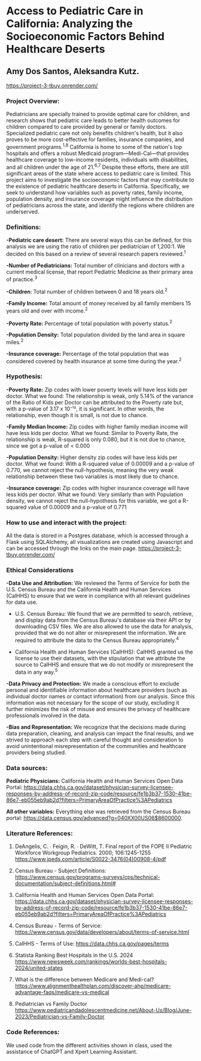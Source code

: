 # Access to Pediatric Care in California: Analyzing the Socioeconomic Factors Behind Healthcare Deserts

## Amy Dos Santos, Aleksandra Kutz.

https://project-3-tbuy.onrender.com/

### **Project Overview:** 
Pediatricians are specially trained to provide optimal care for children, and research shows that pediatric care leads to better health outcomes for children compared to care provided by general or family doctors. Specialized pediatric care not only benefits children's health, but it also proves to be more cost-effective for families, insurance companies, and government programs.<sup>1,8</sup>
California is home to some of the nation's top hospitals and offers a robust Medicaid program—Medi-Cal—that provides healthcare coverage to low-income residents, individuals with disabilities, and all children under the age of 21.<sup>6,7</sup> Despite these efforts, there are still significant areas of the state where access to pediatric care is limited.
This project aims to investigate the socioeconomic factors that may contribute to the existence of pediatric healthcare deserts in California. Specifically, we seek to understand how variables such as poverty rates, family income, population density, and insurance coverage might influence the distribution of pediatricians across the state, and identify the regions where children are underserved.


### **Definitions:**
**-Pediatric care desert:** There are several ways this can be defined, for this analysis we are using the ratio of children per pediatrician of 1,200:1. We decided on this based on a review of several research papers reviewed.<sup>1</sup>

**-Number of Pediatricians:** Total number of clinicians and doctors with a current medical license, that report Pediatric Medicine as their primary area of practice.<sup>3</sup>

**-Children**: Total number of children between 0 and 18 years old.<sup>2</sup>

**-Family Income:** Total amount of money received by all family members 15 years old and over with income.<sup>2</sup>

**-Poverty Rate:** Percentage of total population with poverty status.<sup>2</sup>

**-Population Density:** Total population divided by the land area in square miles.<sup>2</sup>

**-Insurance coverage:** Percentage of the total population that was considered covered by health insurance at some time during the year.<sup>2</sup>

### **Hypothesis:**
**-Poverty Rate:** Zip codes with lower poverty levels will have less kids per doctor.
    What we found: The relationship is weak, only 5.14% of the variance of the Ratio of Kids per Doctor can be attributed to the Poverty rate but, with a p-value of 3.17 x 10⁻¹²,  it is significant. In other words,  the relationship, even though it is small, is not due to chance.

**-Family Median Income:** Zip codes with higher family median income will have less kids per doctor.
    What we found: Similar to Poverty Rate, the relationship is weak, R-squared is only 0.080, but it is not due to chance, since we got a p-value of  < 0.000

**-Population Density:** Higher density zip codes will have less kids per doctor.
    What we found: With a R-squared value of 0.00009 and a p-value of 0.770, we cannot reject the null-hypothesis, meaning the very weak relationship between these two variables is most likely due to chance.

**-Insurance coverage:**  Zip codes with higher insurance coverage will have less kids per doctor.
    What we found: Very similarly than with Population density, we cannot reject the null-hypothesis for this variable, we got a R-squared value of 0.00009 and a p-value of 0.771

### **How to use and interact with the project:**

All the data is stored in a Postgres database, which is accessed through a Flask using SQLAlchemy, all visualizations are created using Javascript and can be accessed through the links on the main page.
https://project-3-tbuy.onrender.com/


### **Ethical Considerations**

**-Data Use and Attribution:**
We reviewed the Terms of Service for both the U.S. Census Bureau and the California Health and Human Services (CalHHS) to ensure that we were in compliance with all relevant guidelines for data use.

 - U.S. Census Bureau: We found that we are permitted to search, retrieve, and display data from the Census Bureau's database via their API or by downloading CSV files. We are also allowed to use the data for analysis, provided that we do not alter or misrepresent the information. We are required to attribute the data to the Census Bureau appropriately.<sup>4</sup>

 - California Health and Human Services (CalHHS): CalHHS granted us the license to use their datasets, with the stipulation that we attribute the source to CalHHS and ensure that we do not modify or misrepresent the data in any way.<sup>5</sup>

**-Data Privacy and Protection:**
We made a conscious effort to exclude personal and identifiable information about healthcare providers (such as individual doctor names or contact information) from our analysis. Since this information was not necessary for the scope of our study, excluding it further minimizes the risk of misuse and ensures the privacy of healthcare professionals involved in the data.

**-Bias and Representation:**
We recognize that the decisions made during data preparation, cleaning, and analysis can impact the final results, and we strived to approach each step with careful thought and consideration to avoid unintentional misrepresentation of the communities and healthcare providers being studied.

### **Data sources:** 

**Pediatric Physicians:**
California Health and Human Services Open Data Portal: https://data.chhs.ca.gov/dataset/physician-survey-licensee-responses-by-address-of-record-zip-code/resource/fe1b3b37-1530-41be-86e7-eb055eb9ab2d?filters=PrimaryAreaOfPractice%3APediatrics

**All other variables:** Everything else was retrieved from the Census Bureau portal:
https://data.census.gov/advanced?g=040XX00US06$8600000.

### **Literature References:**

1. DeAngelis, C. ∙ Feigin, R. ∙ DeWitt, T. Final report of the FOPE II Pediatric Workforce Workgroup Pediatrics. 2000; 106:1245-1255
https://www.jpeds.com/article/S0022-3476(04)00908-4/pdf

2. Census Bureau - Subject Definitions: https://www.census.gov/programs-surveys/cps/technical-documentation/subject-definitions.html#

3. California Health and Human Services Open Data Portal: https://data.chhs.ca.gov/dataset/physician-survey-licensee-responses-by-address-of-record-zip-code/resource/fe1b3b37-1530-41be-86e7-eb055eb9ab2d?filters=PrimaryAreaOfPractice%3APediatrics

4. Census Bureau - Terms of Service: https://www.census.gov/data/developers/about/terms-of-service.html

5. CalHHS - Terms of Use: https://data.chhs.ca.gov/pages/terms

6. Statista Ranking Best Hospitals in the U.S. 2024 https://www.newsweek.com/rankings/worlds-best-hospitals-2024/united-states

7. What is the difference between Medicare and Medi-cal? https://www.alignmenthealthplan.com/discover-ahp/medicare-advantage-faqs/medicare-vs-medical

8. Pediatrician vs Family Doctor https://www.pediatricandadolescentmedicine.net/About-Us/Blog/June-2023/Pediatrician-vs-Family-Doctor


### **Code References:**

We used code from the different activities shown in class, used the assistance of ChatGPT and Xpert Learning Assistant.
